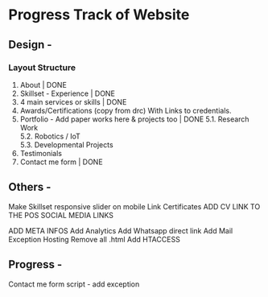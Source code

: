 # Progress Track of Website

## Design -

### Layout Structure

1. About | DONE
2. Skillset - Experience | DONE
3. 4 main services or skills | DONE
4. Awards/Certifications (copy from drc) With Links to credentials.
5. Portfolio - Add paper works here & projects too  | DONE
 5.1. Research Work  
 5.2. Robotics / IoT  
 5.3. Developmental Projects  
6. Testimonials
7. Contact me form | DONE



## Others -
Make Skillset responsive slider on mobile
Link Certificates
ADD CV LINK TO THE POS
SOCIAL MEDIA LINKS

ADD META INFOS
Add Analytics
Add Whatsapp direct link
Add Mail Exception Hosting
Remove all .html
Add HTACCESS


## Progress - 
Contact me form script - add exception